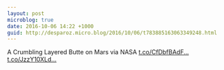 ```yaml
---
layout: post
microblog: true
date: 2016-10-06 14:22 +1000
guid: http://desparoz.micro.blog/2016/10/06/t783885163063349248.html
---
```

A Crumbling Layered Butte on Mars   via NASA [t.co/CfDbfBAdF...](https://t.co/CfDbfBAdFM) [t.co/JzzY10XLd...](https://t.co/JzzY10XLdt)
